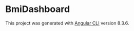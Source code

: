 # BmiDashboard

This project was generated with [Angular CLI](https://github.com/angular/angular-cli) version 8.3.6.


